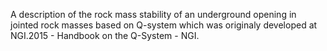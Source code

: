 A description of the rock mass stability of an underground opening in jointed rock masses based on Q-system which was originaly developed at NGI.2015 - Handbook on the Q-System - NGI.
